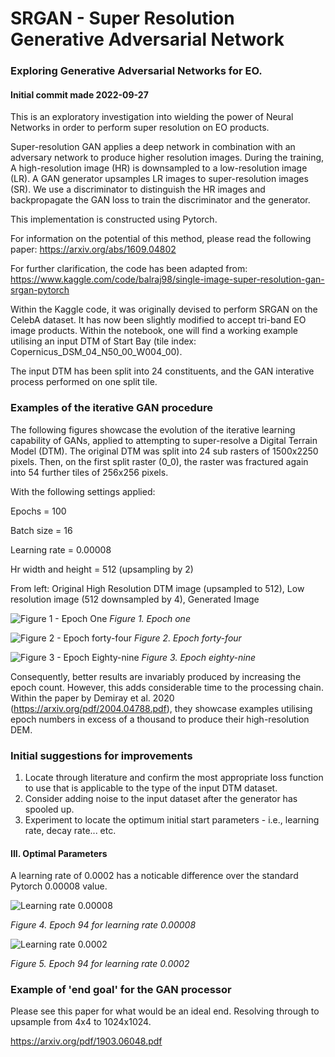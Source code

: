 # SRGAN - Super Resolution Generative Adversarial Network
### Exploring Generative Adversarial Networks for EO. 
#### Initial commit made 2022-09-27

This is an exploratory investigation into wielding the power of Neural Networks in order to perform super resolution on EO products.

Super-resolution GAN applies a deep network in combination with an adversary network to produce higher resolution images. During the training, A high-resolution image (HR) is downsampled to a low-resolution image (LR). A GAN generator upsamples LR images to super-resolution images (SR). We use a discriminator to distinguish the HR images and backpropagate the GAN loss to train the discriminator and the generator.

This implementation is constructed using Pytorch.

For information on the potential of this method, please read the following paper:
https://arxiv.org/abs/1609.04802

For further clarification, the code has been adapted from:
https://www.kaggle.com/code/balraj98/single-image-super-resolution-gan-srgan-pytorch

Within the Kaggle code, it was originally devised to perform SRGAN on the CelebA dataset. It has now been slightly modified to accept tri-band EO image products. Within the notebook, one will find a working example utilising an input DTM of Start Bay (tile index: Copernicus_DSM_04_N50_00_W004_00).

The input DTM has been split into 24 constituents, and the GAN interative process performed on one split tile.

### Examples of the iterative GAN procedure

The following figures showcase the evolution of the iterative learning capability of GANs, applied to attempting to super-resolve a Digital Terrain Model (DTM). The original DTM was split into 24 sub rasters of 1500x2250 pixels. Then, on the first split raster (0_0), the raster was fractured again into 54 further tiles of 256x256 pixels.

With the following settings applied:

Epochs = 100

Batch size = 16

Learning rate = 0.00008

Hr width and height = 512 (upsampling by 2)

From left: Original High Resolution DTM image (upsampled to 512), Low resolution image (512 downsampled by 4), Generated Image

![Figure 1 - Epoch One](https://user-images.githubusercontent.com/26202037/192791012-03eb01da-6815-4458-8407-dae8ea374804.png)
*Figure 1. Epoch one*

![Figure 2 - Epoch forty-four](https://user-images.githubusercontent.com/26202037/192792271-232263a2-39e3-40be-83dd-7309cb0a7ef3.png)
*Figure 2. Epoch forty-four*

![Figure 3 - Epoch Eighty-nine](https://user-images.githubusercontent.com/26202037/192792313-7aaf1e45-3a87-4480-9a38-ca762e7fda96.png)
*Figure 3. Epoch eighty-nine*

Consequently, better results are invariably produced by increasing the epoch count. However, this adds considerable time to the processing chain. Within the paper by Demiray et al. 2020 (https://arxiv.org/pdf/2004.04788.pdf), they showcase examples utilising epoch numbers in excess of a thousand to produce their high-resolution DEM.

### Initial suggestions for improvements

1. Locate through literature and confirm the most appropriate loss function to use that is applicable to the type of the input DTM dataset.
2. Consider adding noise to the input dataset after the generator has spooled up.
3. Experiment to locate the optimum initial start parameters - i.e., learning rate, decay rate... etc.

#### III. Optimal Parameters
A learning rate of 0.0002 has a noticable difference over the standard Pytorch 0.00008 value.

![Learning rate 0.00008](https://user-images.githubusercontent.com/26202037/192984644-d6a87be7-efab-4d7e-a4a2-4c8162f01d59.png)

*Figure 4. Epoch 94 for learning rate 0.00008*

![Learning rate 0.0002](https://user-images.githubusercontent.com/26202037/192985235-5f58671b-d6ad-4a80-88b3-f2f0fb34af06.png)

*Figure 5. Epoch 94 for learning rate 0.0002*





### Example of 'end goal' for the GAN processor

Please see this paper for what would be an ideal end. Resolving through to upsample from 4x4 to 1024x1024.

https://arxiv.org/pdf/1903.06048.pdf

